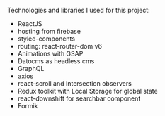 Technologies and libraries I used for this project:
- ReactJS
- hosting from firebase
- styled-components
- routing: react-router-dom v6
- Animations with GSAP
- Datocms as headless cms
- GraphQL
- axios
- react-scroll and Intersection observers
- Redux toolkit with Local Storage for global state
- react-downshift for searchbar component
- Formik
